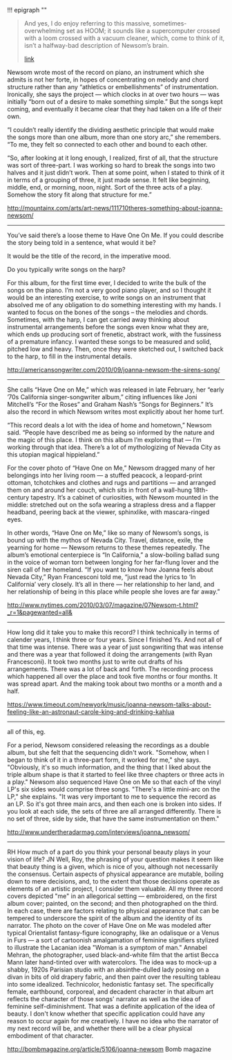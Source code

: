 !!! epigraph ""
 > And yes, I do enjoy referring to this massive, sometimes-overwhelming set as HOOM; 
 > it sounds like a supercomputer crossed with a loom crossed with a vacuum cleaner, 
 > which, come to think of it, isn’t a halfway-bad description of Newsom’s brain.
 > <footer><a href=http://www.nj.com/entertainment/music/index.ssf/2010/06/joanna_newsom_--_have_one_on_m.html>link</a></footer>

Newsom wrote most of the record on piano, an instrument which she admits is not her forte, in hopes of concentrating on melody and chord structure rather than any “athletics or embellishments” of instrumentation. Ironically, she says the project — which clocks in at over two hours — was initially “born out of a desire to make something simple.” But the songs kept coming, and eventually it became clear that they had taken on a life of their own.

“I couldn’t really identify the dividing aesthetic principle that would make the songs more than one album, more than one story arc,” she remembers. “To me, they felt so connected to each other and bound to each other.

“So, after looking at it long enough, I realized, first of all, that the structure was sort of three-part. I was working so hard to break the songs into two halves and it just didn’t work. Then at some point, when I stated to think of it in terms of a grouping of three, it just made sense. It felt like beginning, middle, end, or morning, noon, night. Sort of the three acts of a play. Somehow the story fit along that structure for me.”

http://mountainx.com/arts/art-news/111710theres-something-about-joanna-newsom/

***

You’ve said there’s a loose theme to Have One On Me. If you could describe the story being told in a sentence, what would it be?

It would be the title of the record, in the imperative mood.

Do you typically write songs on the harp?

For this album, for the first time ever, I decided to write the bulk of the songs on the piano. I’m not a very good piano player, and so I thought it would be an interesting exercise, to write songs on an instrument that absolved me of any obligation to do something interesting with my hands. I wanted to focus on the bones of the songs – the melodies and chords. Sometimes, with the harp, I can get carried away thinking about instrumental arrangements before the songs even know what they are, which ends up producing sort of frenetic, abstract work, with the fussiness of a premature infancy. I wanted these songs to be measured and solid, pitched low and heavy. Then, once they were sketched out, I switched back to the harp, to fill in the instrumental details.

http://americansongwriter.com/2010/09/joanna-newsom-the-sirens-song/

***

She calls “Have One on Me,” which was released in late February, her “early ’70s California singer-songwriter album,” citing influences like Joni Mitchell’s “For the Roses” and Graham Nash’s “Songs for Beginners.” It’s also the record in which Newsom writes most explicitly about her home turf.

“This record deals a lot with the idea of home and hometown,” Newsom said. “People have described me as being so informed by the nature and the magic of this place. I think on this album I’m exploring that — I’m working through that idea. There’s a lot of mythologizing of Nevada City as this utopian magical hippieland.”

For the cover photo of “Have One on Me,” Newsom dragged many of her belongings into her living room — a stuffed peacock, a leopard-print ottoman, tchotchkes and clothes and rugs and partitions — and arranged them on and around her couch, which sits in front of a wall-hung 18th-century tapestry. It’s a cabinet of curiosities, with Newsom mounted in the middle: stretched out on the sofa wearing a strapless dress and a flapper headband, peering back at the viewer, sphinxlike, with mascara-ringed eyes.

In other words, “Have One on Me,” like so many of Newsom’s songs, is bound up with the mythos of Nevada City. Travel, distance, exile, the yearning for home — Newsom returns to these themes repeatedly. The album’s emotional centerpiece is “In California,” a slow-boiling ballad sung in the voice of woman torn between longing for her far-flung lover and the siren call of her homeland. “If you want to know how Joanna feels about Nevada City,” Ryan Francesconi told me, “just read the lyrics to ‘In California’ very closely. It’s all in there — her relationship to her land, and her relationship of being in this place while people she loves are far away.”

http://www.nytimes.com/2010/03/07/magazine/07Newsom-t.html?_r=1&pagewanted=all&

***

How long did it take you to make this record?
I think technically in terms of calender years, I think three or four years. Since I finished Ys. And not all of that time was intense. There was a year of just songwriting that was intense and there was a year that followed it doing the arrangements (with Ryan Francesconi). It took two months just to write out drafts of his arrangements. There was a lot of back and forth. The recording process which happened all over the place and took five months or four months. It was spread apart. And the making took about two months or a month and a half.

https://www.timeout.com/newyork/music/joanna-newsom-talks-about-feeling-like-an-astronaut-carole-king-and-drinking-kahlua

***

all of this, eg.

For a period, Newsom considered releasing the recordings as a double album, but she felt that the sequencing didn't work. "Somehow, when I began to think of it in a three-part form, it worked for me," she says. "Obviously, it's so much information, and the thing that I liked about the triple album shape is that it started to feel like three chapters or three acts in a play." Newsom also sequenced Have One on Me so that each of the vinyl LP's six sides would comprise three songs. "There's a little mini-arc on the LP," she explains. "It was very important to me to sequence the record as an LP. So it's got three main arcs, and then each one is broken into sides. If you look at each side, the sets of three are all arranged differently. There is no set of three, side by side, that have the same instrumentation on them."

http://www.undertheradarmag.com/interviews/joanna_newsom/

***

RH How much of a part do you think your personal beauty plays in your vision of life?
JN Well, Roy, the phrasing of your question makes it seem like that beauty thing is a given, which is nice of you, although not necessarily the consensus. Certain aspects of physical appearance are mutable, boiling down to mere decisions, and, to the extent that those decisions operate as elements of an artistic project, I consider them valuable. All my three record covers depicted "me" in an allegorical setting — embroidered, on the first album cover; painted, on the second; and then photographed on the third. In each case, there are factors relating to physical appearance that can be tempered to underscore the spirit of the album and the identity of its narrator. The photo on the cover of Have One on Me was modeled after typical Orientalist fantasy-figure iconography, like an odalisque or a Venus in Furs — a sort of cartoonish amalgamation of feminine signifiers stylized to illustrate the Lacanian idea "Woman is a symptom of man." Annabel Mehran, the photographer, used black-and-white film that the artist Becca Mann later hand-tinted over with watercolors. The idea was to mock-up a shabby, 1920s Parisian studio with an absinthe-dulled lady posing on a divan in bits of old drapery fabric, and then paint over the resulting tableau into some idealized. Technicolor, hedonistic fantasy set. The specifically female, earthbound, corporeal, and decadent character in that album art reflects the character of those songs' narrator as well as the idea of feminine self-diminishment. That was a definite application of the idea of beauty. I don't know whether that specific application could have any reason to occur again for me creatively. I have no idea who the narrator of my next record will be, and whether there will be a clear physical embodiment of that character.

http://bombmagazine.org/article/5106/joanna-newsom
Bomb magazine